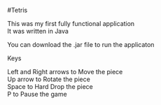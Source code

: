 #Tetris

This was my first fully functional application  
It was written in Java  

You can download the .jar file to run the applicaton

Keys

Left and Right arrows to Move the piece  
Up arrow to Rotate the piece  
Space to Hard Drop the piece  
P to Pause the game  
